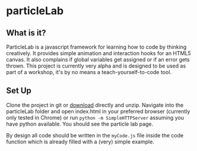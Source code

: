 particleLab
===========

What is it?
-----------

ParticleLab is a javascript framework for learning how to code by thinking creatively.
It provides simple animation and interaction hooks for an HTML5 canvas. It also complains
if global variables get assigned or if an error gets thrown. This project is currently
very alpha and is designed to be used as part of a workshop, it's by no means a teach-yourself-to-code
tool.

Set Up
------

Clone the project in git or [download](https://github.com/gtrogers/particleLab/archive/master.zip "zip") directly and unzip.
Navigate into the particleLab folder and open index.html in your preferred browser (currently only tested in Chrome) or run
```python -m SimpleHTTPServer``` assuming you have python available. You should see the particle lab page.

By design all code should be written in the ```myCode.js``` file inside the code function which is already filled with a (very) simple example.
